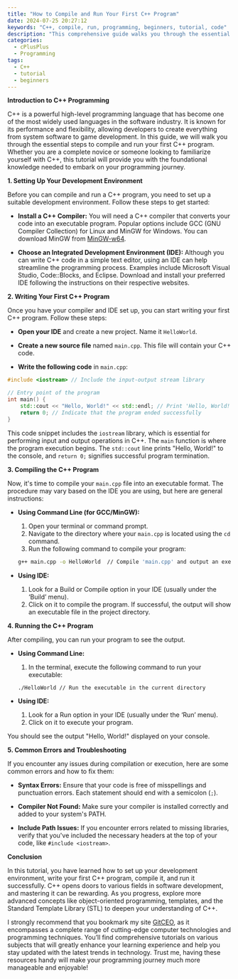```yaml
---
title: "How to Compile and Run Your First C++ Program"
date: 2024-07-25 20:27:12
keywords: "C++, compile, run, programming, beginners, tutorial, code"
description: "This comprehensive guide walks you through the essential steps to compile and run your first C++ program. Perfect for beginners, it covers everything from setting up your environment to writing code, compiling it, and running the program. By the end of this tutorial, you will have a foundational understanding of C++ programming and be ready to dive deeper into one of the most celebrated programming languages. Explore coding best practices, troubleshooting tips, and additional resources to enhance your learning experience."
categories:
  - cPlusPlus
  - Programming
tags:
  - C++
  - tutorial
  - beginners
---
```


**Introduction to C++ Programming**

C++ is a powerful high-level programming language that has become one of the most widely used languages in the software industry. It is known for its performance and flexibility, allowing developers to create everything from system software to game development. In this guide, we will walk you through the essential steps to compile and run your first C++ program. Whether you are a complete novice or someone looking to familiarize yourself with C++, this tutorial will provide you with the foundational knowledge needed to embark on your programming journey.

<!-- more -->

**1. Setting Up Your Development Environment**

Before you can compile and run a C++ program, you need to set up a suitable development environment. Follow these steps to get started:

- **Install a C++ Compiler:** You will need a C++ compiler that converts your code into an executable program. Popular options include GCC (GNU Compiler Collection) for Linux and MinGW for Windows. You can download MinGW from [MinGW-w64](http://mingw-w64.org/doku.php).

- **Choose an Integrated Development Environment (IDE):** Although you can write C++ code in a simple text editor, using an IDE can help streamline the programming process. Examples include Microsoft Visual Studio, Code::Blocks, and Eclipse. Download and install your preferred IDE following the instructions on their respective websites.

**2. Writing Your First C++ Program**

Once you have your compiler and IDE set up, you can start writing your first C++ program. Follow these steps:

- **Open your IDE** and create a new project. Name it `HelloWorld`.

- **Create a new source file** named `main.cpp`. This file will contain your C++ code.

- **Write the following code** in `main.cpp`:

```cpp
#include <iostream> // Include the input-output stream library

// Entry point of the program
int main() {
    std::cout << "Hello, World!" << std::endl; // Print 'Hello, World!' to the console
    return 0; // Indicate that the program ended successfully
}
```
This code snippet includes the `iostream` library, which is essential for performing input and output operations in C++. The `main` function is where the program execution begins. The `std::cout` line prints "Hello, World!" to the console, and `return 0;` signifies successful program termination.

**3. Compiling the C++ Program**

Now, it's time to compile your `main.cpp` file into an executable format. The procedure may vary based on the IDE you are using, but here are general instructions:

- **Using Command Line (for GCC/MinGW):**
  1. Open your terminal or command prompt.
  2. Navigate to the directory where your `main.cpp` is located using the `cd` command.
  3. Run the following command to compile your program:

  ```bash
  g++ main.cpp -o HelloWorld  // Compile 'main.cpp' and output an executable named 'HelloWorld'
  ```

- **Using IDE:**
  1. Look for a Build or Compile option in your IDE (usually under the ‘Build’ menu).
  2. Click on it to compile the program. If successful, the output will show an executable file in the project directory.

**4. Running the C++ Program**

After compiling, you can run your program to see the output.

- **Using Command Line:**
  1. In the terminal, execute the following command to run your executable:

  ```bash
  ./HelloWorld // Run the executable in the current directory
  ```

- **Using IDE:**
  1. Look for a Run option in your IDE (usually under the ‘Run’ menu).
  2. Click on it to execute your program.

You should see the output "Hello, World!" displayed on your console.

**5. Common Errors and Troubleshooting**

If you encounter any issues during compilation or execution, here are some common errors and how to fix them:

- **Syntax Errors:** Ensure that your code is free of misspellings and punctuation errors. Each statement should end with a semicolon (`;`).

- **Compiler Not Found:** Make sure your compiler is installed correctly and added to your system's PATH.

- **Include Path Issues:** If you encounter errors related to missing libraries, verify that you've included the necessary headers at the top of your code, like `#include <iostream>`.

**Conclusion**

In this tutorial, you have learned how to set up your development environment, write your first C++ program, compile it, and run it successfully. C++ opens doors to various fields in software development, and mastering it can be rewarding. As you progress, explore more advanced concepts like object-oriented programming, templates, and the Standard Template Library (STL) to deepen your understanding of C++.

I strongly recommend that you bookmark my site [GitCEO](https://gitceo.com), as it encompasses a complete range of cutting-edge computer technologies and programming techniques. You’ll find comprehensive tutorials on various subjects that will greatly enhance your learning experience and help you stay updated with the latest trends in technology. Trust me, having these resources handy will make your programming journey much more manageable and enjoyable!